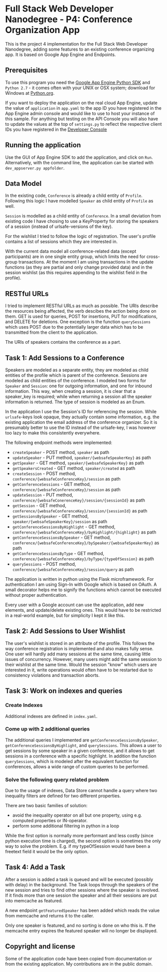 # Full Stack Web Developer Nanodegree - P4: Conference Organization App

This is the project 4 implementation for the Full Stack Web Developer
Nanodegree, adding some features to an existing conference organizing
app.
It is based on Google App Engine and Endpoints.

## Prerequisites

To use this program you need the
[Google App Engine Python SDK](https://cloud.google.com/appengine/downloads#Google_App_Engine_SDK_for_Python)
and `Python 2.7` - it comes often with your UNIX or OSX system; download for
Windows at [Python.org](https://www.python.org/downloads/windows/).

If you want to deploy the application on the real cloud App Engine, update the
value of `application` in `app.yaml` to the app ID you have registered in the
App Engine admin console and would like to use to host your instance of this
sample.
For anything but testing on the API Console you will also have to update the
values at the top of `settings.py` to reflect the respective client IDs you have
registered in the [Developer Console](https://console.developers.google.com/)

## Running the application

Use the GUI of App Engine SDK to add the application, and click on `Run`.
Alternatively, with the command line, the application can be started with
`dev_appserver.py appfolder`.

## Data Model

In the existing code, `Conference` is already a child entity of `Profile`.
Following this logic I have modelled `Speaker` as child entity of `Profile`
as well.

`Session` is modelled as a child entity of `Conference`.
In a small deviation from existing code I have chosing to use a KeyProperty
for storing the speakers of a session (instead of urlsafe-versions of the key).

For the wishlist I tried to follow the logic of registration. The user's profile
contains a list of sessions which they are interested in.

With the current data model all conference-related data (except participants)
are in one single entity group, which limits the need for cross-group transactions.
At the moment I am using transactions in the update functions (as they are partial
and only change provided data) and in the session wishlist (as this requires
appending to the wishlist field in the profile).

## RESTful URLs

I tried to implement RESTful URLs as much as possible. The URIs describe the
resources being affected, the verb descibes the action being done on them.
GET is used for queries, POST for insertions, PUT for modifications, and DELETE
for deletions.
One exception is the function `querySessions` which uses POST due to the potentially
larger data which has to be transmitted from the client to the application.

The URIs of speakers contains the conference as a part.

## Task 1: Add Sessions to a Conference

Speakers are modeled as a separate entity, they are modeled as child entities of
the profile which is parent of the conference.
Sessions are modeled as child entities of the conference.
I modeled two forms for `Speaker` and `Session`: one for outgoing information,
and one for inbound information. This way, when creating a session, it is clear
that a speaker_key is required; while when returning a session all the speaker
information is returned.
The type of session is modeled as an Enum.

In the application I use the Session's ID for referencing the session.
While `urlsafe`-keys look opaque, they actually contain some information, e.g.
the existing application the email address of the conference organizer. So it is
presumably better to use the ID instead of the urlsafe-key, I was however too lazy
to make this consistently everywhere.

The following endpoint methods were implemented:
 - `createSpeaker` - POST method, `speaker` as path
 - `updateSpeaker` - PUT method, `speaker/{websafeSpeakerKey}` as path
 - `getSpeaker` - GET method, `speaker/{websafeSpeakerKey}` as path
 - `getSpeakersCreated` - GET method, `speaker/created` as path
 - `createSession` - POST method, `conference/{websafeConferenceKey}/session` as path
 - `getConferenceSessions` - GET method, `conference/{websafeConferenceKey}/session` as path
 - `updateSession` - PUT method, `conference/{websafeConerenceKey}/session/{sessionId}` as path
 - `getSession` - GET method, `conference/{websafeConferenceKey}/session/{sessionId}` as path
 - `getSessionsBySpeaker` - GET method, `speaker/{websafeSpeakerKey}/session` as path
 - `getConferenceSessionsByHighlight` - GET method, `conference/{websafeConferenceKey}/byHighlight/{highlight}` as path
 - `getConferenceSessionsBySpeaker` - GET method, `conference/{websafeConferenceKey}/bySpeaker/{websafeSpeakerKey}` as path
 - `getConferenceSessionsByType` - GET method, `conference/{websafeConferenceKey}/byType/{typeOfSession}` as path
 - `querySessions` - POST method, `conference/{websafeConferenceKey}/session/query` as path

The application is written in python using the Flask microframework.
For authentication I am using Sign-In with Google which is based on OAuth.
A small decorator helps me to signify the functions which cannot be executed
without proper authentication.

Every user with a Google account can use the application, add new elements,
and update/delete existing ones. This would have to be restricted in a real-world
example, but for simplicity I kept it like this.

## Task 2: Add Sessions to User Wishlist

The user's wishlist is stored in an attribute of the profile. This follows the way
conference registration is implemented and also makes fully sense.
One user will hardly add many sessions at the same time, causing little issues of
concurrency.
However, many users might add the same session to their wishlist at the same time.
Would the session "know" which users are interested in it, write operations would
often have to be restarted due to consistency violations and transaction aborts.

## Task 3: Work on indexes and queries

### Create Indexes

Additional indexes are defined in `index.yaml`.

### Come up with 2 additional queries

The additional queries I implemented are `getConferenceSessionsBySpeaker`,
`getConferenceSessionsByHighlight`, and `querySessions`.
This allows a user to get sessions by some speaker in a given conference,
and it allows to get sessions in a conference with a specific highlight.
In addition the function `querySessions`, which is modeled after the
equivalent function for conferences, allows a wide range of custom queries
to be performed.

### Solve the following query related problem

Due to the usage of indexes, Data Store cannot handle a query where two
inequality filters are defined for two different properties.

There are two basic families of solution:
 - avoid the inequality operator on all but one property, using
   e.g. computed properties or IN-operator.
 - perform some additional filtering in python in a loop

While the first option is normally more performant and less costly
(since python execution time is charged), the second option is sometimes
the only way to solve the problem.
E.g. if my typeOfSession would have been a freetext field it would be the
only option.

## Task 4: Add a Task

After a session is added a task is queued and will be executed (possibly
with delay) in the background.
The Task loops through the speakers of the new session and tries to find
other sessions where the speaker is involved. If it finds more than one
session the speaker and all their sessions are put into memcache as
featured.

A new endpoint `getFeaturedSpeaker` has been added which reads the value
from memcache and returns it to the caller.

Only one speaker is featured, and no sorting is done on who this is.
If the memcache entry expires the featured speaker will no longer be
displayed.

## Copyright and license

Some of the application code have been copied from documentation or from
the existing application.
My contributions are in the public domain.
